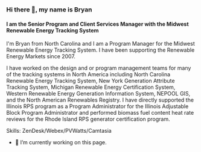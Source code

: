 ### Hi there 👋, my name is Bryan
#### I am the Senior Program and Client Services Manager with the Midwest Renewable Energy Tracking System
I'm Bryan from North Carolina and I am a Program Manager for the Midwest Renewable Energy Tracking System. I have been supporting the Renewable Energy Markets since 2007.  

I have worked on the design and or program management teams for many of the tracking systems in North America including North Carolina Renewable Energy Tracking System, New York Generation Attribute Tracking System, Michigan Renewable Energy Certification System, Western Renewable Energy Generation Information System, NEPOOL GIS, and the North American Renewables Registry. I have directly supported the Illinois RPS program as a Program Administrator for the Illinois Adjustable Block Program Administrator and performed biomass fuel content heat rate reviews for the Rhode Island RPS generator certification program.

Skills: ZenDesk/Webex/PVWatts/Camtasia

- 🔭 I’m currently working on this page. 




